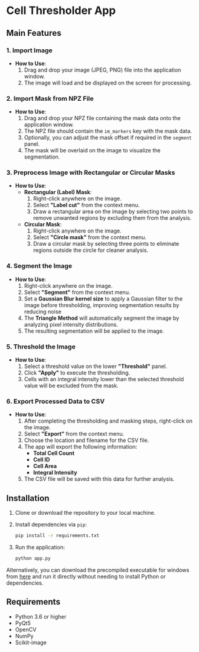 # Cell Thresholder App

## Main Features

### 1. **Import Image**
   - **How to Use**:
     1. Drag and drop your image (JPEG, PNG) file into the application window.
     2. The image will load and be displayed on the screen for processing.

### 2. **Import Mask from NPZ File**
   - **How to Use**:
     1. Drag and drop your NPZ file containing the mask data onto the application window.
     2. The NPZ file should contain the `im_markers` key with the mask data.
     3. Optionally, you can adjust the mask offset if required in the `segment` panel.
     4. The mask will be overlaid on the image to visualize the segmentation.

### 3. **Preprocess Image with Rectangular or Circular Masks**
   - **How to Use**:
     - **Rectangular (Label) Mask**:
       1. Right-click anywhere on the image.
       2. Select **"Label cut"** from the context menu.
       3. Draw a rectangular area on the image by selecting two points to remove unwanted regions by excluding them from the analysis.
     - **Circular Mask**:
       1. Right-click anywhere on the image.
       2. Select **"Circle mask"** from the context menu.
       3. Draw a circular mask by selecting three points to eliminate regions outside the circle for cleaner analysis.

### 4. **Segment the Image**
   - **How to Use**:
     1. Right-click anywhere on the image.
     2. Select **"Segment"** from the context menu.
     3. Set a **Gaussian Blur kernel size** to apply a Gaussian filter to the image before thresholding, improving segmentation results by reducing noise
     4. The **Triangle Method** will automatically segment the image by analyzing pixel intensity distributions.
     5. The resulting segmentation will be applied to the image.

### 5. **Threshold the Image**
   - **How to Use**:
     1. Select a threshold value on the lower **"Threshold"** panel.
     2. Click **"Apply"** to execute the thresholding.
     3. Cells with an integral intensity lower than the selected threshold value will be excluded from the mask.

### 6. **Export Processed Data to CSV**
   - **How to Use**:
     1. After completing the thresholding and masking steps, right-click on the image.
     2. Select **"Export"** from the context menu.
     3. Choose the location and filename for the CSV file.
     4. The app will export the following information:
        - **Total Cell Count**
        - **Cell ID**
        - **Cell Area**
        - **Integral Intensity**
     5. The CSV file will be saved with this data for further analysis.

## Installation

1. Clone or download the repository to your local machine.
2. Install dependencies via `pip`:
   ```bash
   pip install -r requirements.txt
   ```

3. Run the application:
   ```bash
   python app.py
   ```

Alternatively, you can download the precompiled executable for windows from [here](https://drive.google.com/file/d/1mQ9FRDyqS9TUO4o6hqwR0C4Ky5FDN37o/view?usp=drive_link) and run it directly without needing to install Python or dependencies.

## Requirements

- Python 3.6 or higher
- PyQt5
- OpenCV
- NumPy
- Scikit-image
